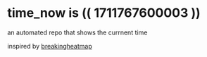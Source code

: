 # time_now is (( 1711767600003 ))

an automated repo that shows the currnent time

inspired by [breakingheatmap](https://github.com/breakingheatmap/breakingheatmap)